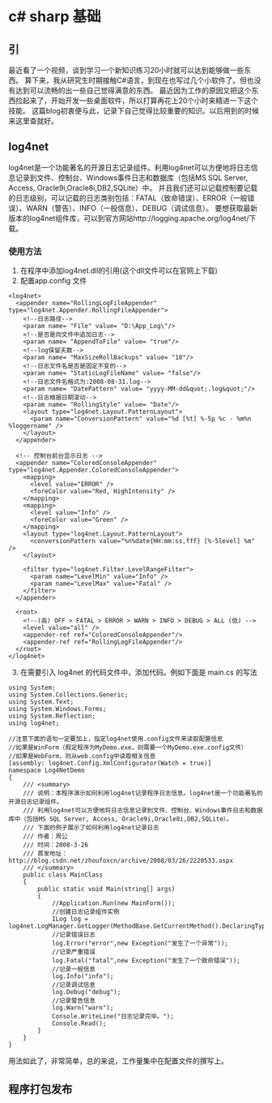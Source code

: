 # c# sharp 基础

## 引

最近看了一个视频，谈到学习一个新知识练习20小时就可以达到能够做一些东西。
算下来，我从研究生时期接触C#语言，到现在也写过几个小软件了。但也没有达到可以流畅的出一些自己觉得满意的东西。
最近因为工作的原因又把这个东西捡起来了，开始开发一些桌面软件，所以打算再花上20个小时来精进一下这个技能。
这篇blog初衷便与此，记录下自己觉得比较重要的知识。以后用到的时候来这里查就好。


## log4net

log4net是一个功能著名的开源日志记录组件。利用log4net可以方便地将日志信息记录到文件、控制台、Windows事件日志和数据库（包括MS SQL Server, Access, Oracle9i,Oracle8i,DB2,SQLite）中。
并且我们还可以记载控制要记载的日志级别，可以记载的日志类别包括：FATAL（致命错误）、ERROR（一般错误）、WARN（警告）、INFO（一般信息）、DEBUG（调试信息）。
要想获取最新版本的log4net组件库，可以到官方网站http://logging.apache.org/log4net/下载。

### 使用方法
1. 在程序中添加log4net.dll的引用(这个dll文件可以在官网上下载)
2. 配置app.config 文件
  <?xml version="1.0" encoding="utf-8" ?>
  <configuration>
    <configSections>
      <section name="log4net" type="log4net.Config.Log4NetConfigurationSectionHandler, log4net"/>
    </configSections>

    <log4net>
      <appender name="RollingLogFileAppender" type="log4net.Appender.RollingFileAppender">
        <!--日志路径-->
        <param name= "File" value= "D:\App_Log\"/>
        <!--是否是向文件中追加日志-->
        <param name= "AppendToFile" value= "true"/>
        <!--log保留天数-->
        <param name= "MaxSizeRollBackups" value= "10"/>
        <!--日志文件名是否是固定不变的-->
        <param name= "StaticLogFileName" value= "false"/>
        <!--日志文件名格式为:2008-08-31.log-->
        <param name= "DatePattern" value= "yyyy-MM-dd&quot;.log&quot;"/>
        <!--日志根据日期滚动-->
        <param name= "RollingStyle" value= "Date"/>
        <layout type="log4net.Layout.PatternLayout">
          <param name="ConversionPattern" value="%d [%t] %-5p %c - %m%n %loggername" />
        </layout>
      </appender>

      <!-- 控制台前台显示日志 -->
      <appender name="ColoredConsoleAppender" type="log4net.Appender.ColoredConsoleAppender">
        <mapping>
          <level value="ERROR" />
          <foreColor value="Red, HighIntensity" />
        </mapping>
        <mapping>
          <level value="Info" />
          <foreColor value="Green" />
        </mapping>
        <layout type="log4net.Layout.PatternLayout">
          <conversionPattern value="%n%date{HH:mm:ss,fff} [%-5level] %m" />
        </layout>

        <filter type="log4net.Filter.LevelRangeFilter">
          <param name="LevelMin" value="Info" />
          <param name="LevelMax" value="Fatal" />
        </filter>
      </appender>

      <root>
        <!--(高) OFF > FATAL > ERROR > WARN > INFO > DEBUG > ALL (低) -->
        <level value="all" />
        <appender-ref ref="ColoredConsoleAppender"/>
        <appender-ref ref="RollingLogFileAppender"/>
      </root>
    </log4net>
  </configuration>
  
  3. 在需要引入 log4net 的代码文件中，添加代码。例如下面是 main.cs 的写法

    using System;
    using System.Collections.Generic;
    using System.Text;
    using System.Windows.Forms;
    using System.Reflection;
    using log4net;

    //注意下面的语句一定要加上，指定log4net使用.config文件来读取配置信息
    //如果是WinForm（假定程序为MyDemo.exe，则需要一个MyDemo.exe.config文件）
    //如果是WebForm，则从web.config中读取相关信息
    [assembly: log4net.Config.XmlConfigurator(Watch = true)]
    namespace Log4NetDemo
    {
        /// <summary>
        /// 说明：本程序演示如何利用log4net记录程序日志信息。log4net是一个功能著名的开源日志记录组件。
        /// 利用log4net可以方便地将日志信息记录到文件、控制台、Windows事件日志和数据库中（包括MS SQL Server, Access, Oracle9i,Oracle8i,DB2,SQLite）。
        /// 下面的例子展示了如何利用log4net记录日志
        /// 作者：周公
        /// 时间：2008-3-26
        /// 首发地址：http://blog.csdn.net/zhoufoxcn/archive/2008/03/26/2220533.aspx
        /// </summary>
        public class MainClass
        {
            public static void Main(string[] args)
            {
                //Application.Run(new MainForm());
                //创建日志记录组件实例
                ILog log = log4net.LogManager.GetLogger(MethodBase.GetCurrentMethod().DeclaringType);
                //记录错误日志
                log.Error("error",new Exception("发生了一个异常"));
                //记录严重错误
                log.Fatal("fatal",new Exception("发生了一个致命错误"));
                //记录一般信息
                log.Info("info");
                //记录调试信息
                log.Debug("debug");
                //记录警告信息
                log.Warn("warn");
                Console.WriteLine("日志记录完毕。");
                Console.Read();
            }
        }
    }
    
用法如此了，非常简单，总的来说，工作量集中在配置文件的撰写上。

## 程序打包发布


